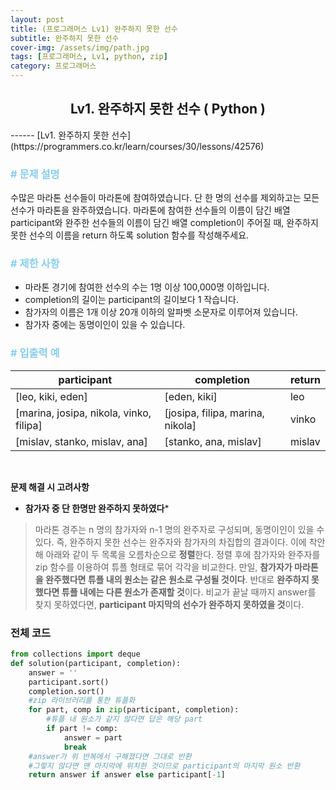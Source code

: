 ```yaml
---
layout: post
title: (프로그래머스 Lv1) 완주하지 못한 선수
subtitle: 완주하지 못한 선수
cover-img: /assets/img/path.jpg
tags: [프로그래머스, Lv1, python, zip]
category: 프로그래머스
---
```


<center>
  <h2>
    Lv1. 완주하지 못한 선수 ( Python )
  </h2>
</center>
------
[Lv1. 완주하지 못한 선수](https://programmers.co.kr/learn/courses/30/lessons/42576) 
<br>

### <span style="color:skyblue"># 문제 설명</span>

수많은 마라톤 선수들이 마라톤에 참여하였습니다. 단 한 명의 선수를 제외하고는 모든 선수가 마라톤을 완주하였습니다. 마라톤에 참여한 선수들의 이름이 담긴 배열 participant와 완주한 선수들의 이름이 담긴 배열 completion이 주어질 때, 완주하지 못한 선수의 이름을 return 하도록 solution 함수를 작성해주세요.

### <span style="color:skyblue"># 제한 사항</span>

- 마라톤 경기에 참여한 선수의 수는 1명 이상 100,000명 이하입니다.
- completion의 길이는 participant의 길이보다 1 작습니다.
- 참가자의 이름은 1개 이상 20개 이하의 알파벳 소문자로 이루어져 있습니다.
- 참가자 중에는 동명이인이 있을 수 있습니다.

### <span style="color:skyblue"># 입출력 예</span>

| participant                             | completion                       | return |
| --------------------------------------- | -------------------------------- | ------ |
| [leo, kiki, eden]                       | [eden, kiki]                     | leo    |
| [marina, josipa, nikola, vinko, filipa] | [josipa, filipa, marina, nikola] | vinko  |
| [mislav, stanko, mislav, ana]           | [stanko, ana, mislav]            | mislav |

<br>

 **문제 해결 시 고려사항**

- **참가자 중 단 한명만 완주하지 못하였다***

>  마라톤 경주는 n 명의 참가자와 n-1 명의 완주자로 구성되며, 동명이인이 있을 수 있다.  즉, 완주하지 못한 선수는 완주자와 참가자의 차집합의 결과이다. 이에 착안해 아래와 같이 두 목록을 오름차순으로 **정렬**한다. 정렬 후에 참가자와 완주자를 zip 함수를 이용하여 튜플 형태로 묶어 각각을 비교한다. 만일, **참가자가 마라톤을 완주했다면 튜플 내의 원소는 같은 원소로 구성될 것이다**. 반대로 **완주하지 못 했다면 튜플 내에는 다른 원소가 존재할 것**이다. 비교가 끝날 때까지 answer를 찾지 못하였다면, **participant 마지막의 선수가 완주하지 못하였을 것**이다.<br>
>

### 전체 코드

```python
from collections import deque
def solution(participant, completion):
    answer = ''
    participant.sort()
    completion.sort()
    #zip 라이브러리를 통한 튜플화
    for part, comp in zip(participant, completion):
        #튜플 내 원소가 같지 않다면 답은 해당 part
        if part != comp:
            answer = part
            break
    #answer가 위 반복에서 구해졌다면 그대로 반환
    #그렇지 않다면 맨 마지막에 위치한 것이므로 participant의 마지막 원소 반환
    return answer if answer else participant[-1]
```

